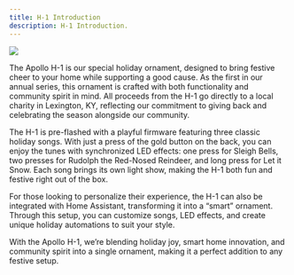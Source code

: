 ```yaml
---
title: H-1 Introduction
description: H-1 Introduction.
---
```

![](../../assets/h-1-usa.png)

The Apollo H-1 is our special holiday ornament, designed to bring festive cheer to your home while supporting a good cause. As the first in our annual series, this ornament is crafted with both functionality and community spirit in mind. All proceeds from the H-1 go directly to a local charity in Lexington, KY, reflecting our commitment to giving back and celebrating the season alongside our community.

The H-1 is pre-flashed with a playful firmware featuring three classic holiday songs. With just a press of the gold button on the back, you can enjoy the tunes with synchronized LED effects: one press for Sleigh Bells, two presses for Rudolph the Red-Nosed Reindeer, and long press for Let it Snow. Each song brings its own light show, making the H-1 both fun and festive right out of the box.

For those looking to personalize their experience, the H-1 can also be integrated with Home Assistant, transforming it into a “smart” ornament. Through this setup, you can customize songs, LED effects, and create unique holiday automations to suit your style.

With the Apollo H-1, we’re blending holiday joy, smart home innovation, and community spirit into a single ornament, making it a perfect addition to any festive setup.